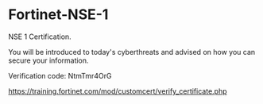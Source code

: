 # Fortinet-NSE-1
NSE 1 Certification.

You will be introduced to today's cyberthreats and advised on how you can secure your information. 

Verification code: NtmTmr4OrG

https://training.fortinet.com/mod/customcert/verify_certificate.php
